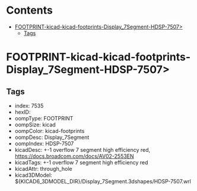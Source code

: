 



Contents
========

* [FOOTPRINT-kicad-kicad-footprints-Display_7Segment-HDSP-7507>](#footprint-kicad-kicad-footprints-display_7segment-hdsp-7507)
	* [Tags](#tags)

# FOOTPRINT-kicad-kicad-footprints-Display_7Segment-HDSP-7507>

## Tags

- index: 7535
- hexID: 
- oompType: FOOTPRINT
- oompSize: kicad
- oompColor: kicad-footprints
- oompDesc: Display_7Segment
- oompIndex: HDSP-7507
- kicadDesc: +-1 overflow 7 segment high efficiency red, https://docs.broadcom.com/docs/AV02-2553EN
- kicadTags: +-1 overflow 7 segment high efficiency red
- kicadAttr: through_hole
- kicad3DModel: ${KICAD6_3DMODEL_DIR}/Display_7Segment.3dshapes/HDSP-7507.wrl
